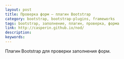 ```yaml
---
layout: post
title: Проверка форм — плагин Bootstrap
category: bootstrap, bootstrap-plugins, frameworks
tags: bootstrap, заполнение, плагин, проверка, форма
link: http://casperin.github.io/nod/
description:
keywords:
---
```


<p>Плагин Bootstrap для проверки заполнения форм.</p>
